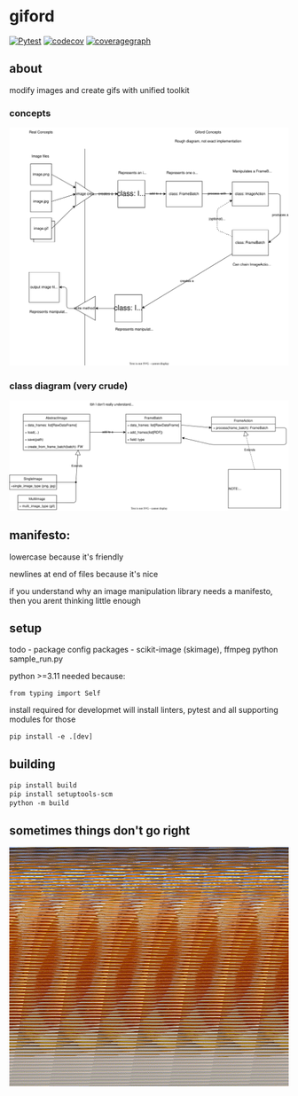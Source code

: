 # giford
[![Pytest](https://github.com/whale-net/giford/actions/workflows/pytest.yml/badge.svg)](https://github.com/whale-net/giford/actions/workflows/pytest.yml)
[![codecov](https://codecov.io/gh/whale-net/giford/graph/badge.svg?token=QX182ZYMHN)](https://codecov.io/gh/whale-net/giford)
[![coveragegraph](https://codecov.io/gh/whale-net/giford/graphs/sunburst.svg?token=QX182ZYMHN)](https://codecov.io/gh/whale-net/giford/graphs/sunburst.svg?token=QX182ZYMHN)


## about
modify images and create gifs with unified toolkit

### concepts

![giford_concepts](./diagrams/giford_concepts.drawio.svg)

### class diagram (very crude)

![giford_class_diagram](./diagrams/giford_architecture.drawio.svg)

## manifesto:
lowercase because it's friendly

newlines at end of files because it's nice

if you understand why an image manipulation library needs a manifesto, then you arent thinking little enough

## setup
todo - package config
packages - scikit-image (skimage), ffmpeg
python sample_run.py

python >=3.11
needed because:
```
from typing import Self
```

install required for developmet
will install linters, pytest and all supporting modules for those
```
pip install -e .[dev]
```

## building

```
pip install build
pip install setuptools-scm
python -m build
```


## sometimes things don't go right
![whoops](./whoops_example.gif)
